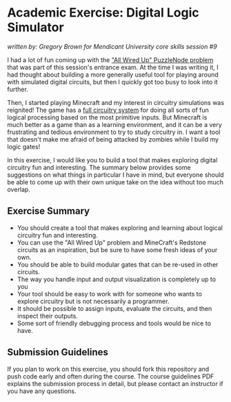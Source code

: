 # Academic Exercise: Digital Logic Simulator

_written by: Gregory Brown for Mendicant University core skills session #9_

I had a lot of fun coming up with the ["All Wired Up" PuzzleNode problem](http://puzzlenode.com/puzzles/18) 
that was part of this session's entrance 
exam. At the time I was writing it, I had thought about building a more 
generally useful tool for playing around with simulated digital circuits, 
but then I quickly got too busy to look into it further.

Then, I started playing Minecraft and my interest in circuitry simulations was
reignited! The game has a [full circuitry system](http://www.minecraftwiki.net/wiki/Redstone_circuits) for doing all sorts of fun logical
processing based on the most primitive inputs. But Minecraft is much better
as a game than as a learning environment, and it can be a very frustrating
and tedious environment to try to study circuitry in. I want a tool that
doesn't make me afraid of being attacked by zombies while I build my logic
gates!

In this exercise, I would like you to build a tool that makes exploring
digital circuitry fun and interesting. The summary below provides some
suggestions on what things in particular I have in mind, but everyone
should be able to come up with their own unique take on the idea without
too much overlap.

## Exercise Summary

- You should create a tool that makes exploring and learning about
  logical circuitry fun and interesting.
- You can use the "All Wired Up" problem and MineCraft's Redstone circuits
  as an inspiration, but be sure to have some fresh ideas of your own.
- You should be able to build modular gates that can be re-used in other circuits.
- The way you handle input and output visualization is completely up to 
  you
- Your tool should be easy to work with for someone who wants to explore circuitry but is not necessarily a programmer.
- It should be possible to assign inputs, evaluate the circuits, and then inspect their outputs.
- Some sort of friendly debugging process and tools would be nice to have.

## Submission Guidelines

If you plan to work on this exercise, you should fork this repository 
and push code early and often during the course. The course 
guidelines PDF explains the submission process in detail, but please 
contact an instructor if you have any questions.
